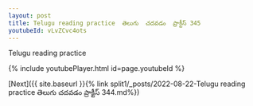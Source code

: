 ```yaml
---
layout: post
title: Telugu reading practice  తెలుగు  చదవడం  ప్రాక్టీస్ 345
youtubeId: vLvZCvc4ots
---
```

 
 
Telugu reading practice
 
 
 
 
 


{% include youtubePlayer.html id=page.youtubeId %}
 
[Next]({{ site.baseurl }}{% link  split1/_posts/2022-08-22-Telugu reading practice  తెలుగు  చదవడం  ప్రాక్టీస్ 344.md%})
 

